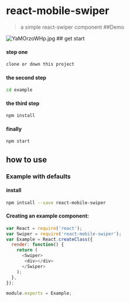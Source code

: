 react-mobile-swiper
================

>a simple react-swiper component 
##Demo
<img src="/hardtogit/react-mobile-swiper/blob/master/example/build/images/YaMOrzoWHp.jpg?raw=true" alt="YaMOrzoWHp.jpg">
## get start

#### step one
```bash
clone or down this project
```
#### the second step
```bash
cd example
```
#### the third step
```bash
npm install
```
#### finally
```bash
npm start
```
## how to use

### Example with defaults
#### install
```bash
npm intsall --save react-mobile-swiper
```
#### Creating an example component:
```javascript
var React = require('react');
var Swiper = require('react-mobile-swiper');
var Example = React.createClass({
  render: function() {
    return (
      <Swiper>
       <div></div>
      </Swiper>
    );
  },
});

module.exports = Example;


